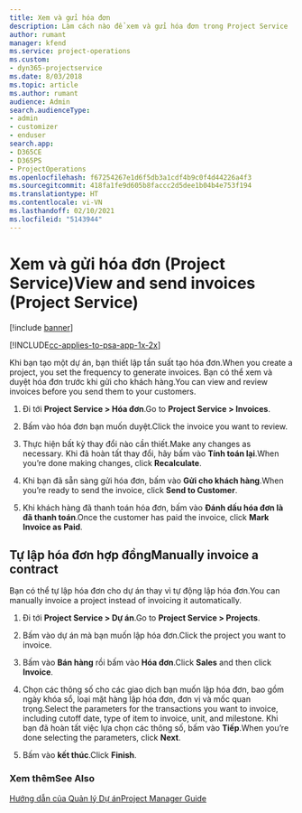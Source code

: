 ```yaml
---
title: Xem và gửi hóa đơn
description: Làm cách nào để xem và gửi hóa đơn trong Project Service
author: rumant
manager: kfend
ms.service: project-operations
ms.custom:
- dyn365-projectservice
ms.date: 8/03/2018
ms.topic: article
ms.author: rumant
audience: Admin
search.audienceType:
- admin
- customizer
- enduser
search.app:
- D365CE
- D365PS
- ProjectOperations
ms.openlocfilehash: f67254267e1d6f5db3a1cdf4b9c0f4d44226a4f3
ms.sourcegitcommit: 418fa1fe9d605b8faccc2d5dee1b04b4e753f194
ms.translationtype: HT
ms.contentlocale: vi-VN
ms.lasthandoff: 02/10/2021
ms.locfileid: "5143944"
---
```

# <a name="view-and-send-invoices-project-service"></a><span data-ttu-id="2b98a-103">Xem và gửi hóa đơn (Project Service)</span><span class="sxs-lookup"><span data-stu-id="2b98a-103">View and send invoices (Project Service)</span></span>

[!include [banner](../includes/psa-now-project-operations.md)]

[!INCLUDE[cc-applies-to-psa-app-1x-2x](../includes/cc-applies-to-psa-app-1x-2x.md)]

<span data-ttu-id="2b98a-104">Khi bạn tạo một dự án, bạn thiết lập tần suất tạo hóa đơn.</span><span class="sxs-lookup"><span data-stu-id="2b98a-104">When you create a project, you set the frequency to generate invoices.</span></span> <span data-ttu-id="2b98a-105">Bạn có thể xem và duyệt hóa đơn trước khi gửi cho khách hàng.</span><span class="sxs-lookup"><span data-stu-id="2b98a-105">You can view and review invoices before you send them to your customers.</span></span>  
  
1.  <span data-ttu-id="2b98a-106">Đi tới **Project Service > Hóa đơn**.</span><span class="sxs-lookup"><span data-stu-id="2b98a-106">Go to **Project Service > Invoices**.</span></span>  
  
2.  <span data-ttu-id="2b98a-107">Bấm vào hóa đơn bạn muốn duyệt.</span><span class="sxs-lookup"><span data-stu-id="2b98a-107">Click the invoice you want to review.</span></span>  
  
3.  <span data-ttu-id="2b98a-108">Thực hiện bất kỳ thay đổi nào cần thiết.</span><span class="sxs-lookup"><span data-stu-id="2b98a-108">Make any changes as necessary.</span></span> <span data-ttu-id="2b98a-109">Khi đã hoàn tất thay đổi, hãy bấm vào **Tính toán lại**.</span><span class="sxs-lookup"><span data-stu-id="2b98a-109">When you’re done making changes, click **Recalculate**.</span></span>  
  
4.  <span data-ttu-id="2b98a-110">Khi bạn đã sẵn sàng gửi hóa đơn, bấm vào **Gửi cho khách hàng**.</span><span class="sxs-lookup"><span data-stu-id="2b98a-110">When you’re ready to send the invoice, click **Send to Customer**.</span></span>  
  
5.  <span data-ttu-id="2b98a-111">Khi khách hàng đã thanh toán hóa đơn, bấm vào **Đánh dấu hóa đơn là đã thanh toán**.</span><span class="sxs-lookup"><span data-stu-id="2b98a-111">Once the customer has paid the invoice, click **Mark Invoice as Paid**.</span></span>  
  
## <a name="manually-invoice-a-contract"></a><span data-ttu-id="2b98a-112">Tự lập hóa đơn hợp đồng</span><span class="sxs-lookup"><span data-stu-id="2b98a-112">Manually invoice a contract</span></span>  
 <span data-ttu-id="2b98a-113">Bạn có thể tự lập hóa đơn cho dự án thay vì tự động lập hóa đơn.</span><span class="sxs-lookup"><span data-stu-id="2b98a-113">You can manually invoice a project instead of invoicing it automatically.</span></span>  
  
1.  <span data-ttu-id="2b98a-114">Đi tới **Project Service > Dự án**.</span><span class="sxs-lookup"><span data-stu-id="2b98a-114">Go to **Project Service > Projects**.</span></span>  
  
2.  <span data-ttu-id="2b98a-115">Bấm vào dự án mà bạn muốn lập hóa đơn.</span><span class="sxs-lookup"><span data-stu-id="2b98a-115">Click the project you want to invoice.</span></span>  
  
3.  <span data-ttu-id="2b98a-116">Bấm vào **Bán hàng** rồi bấm vào **Hóa đơn**.</span><span class="sxs-lookup"><span data-stu-id="2b98a-116">Click **Sales** and then click **Invoice**.</span></span>  
  
4.  <span data-ttu-id="2b98a-117">Chọn các thông số cho các giao dịch bạn muốn lập hóa đơn, bao gồm ngày khóa sổ, loại mặt hàng lập hóa đơn, đơn vị và mốc quan trọng.</span><span class="sxs-lookup"><span data-stu-id="2b98a-117">Select the parameters for the transactions you want to invoice, including cutoff date, type of item to invoice, unit, and milestone.</span></span> <span data-ttu-id="2b98a-118">Khi bạn đã hoàn tất việc lựa chọn các thông số, bấm vào **Tiếp**.</span><span class="sxs-lookup"><span data-stu-id="2b98a-118">When you’re done selecting the parameters, click **Next**.</span></span>  
  
5.  <span data-ttu-id="2b98a-119">Bấm vào **kết thúc**.</span><span class="sxs-lookup"><span data-stu-id="2b98a-119">Click **Finish**.</span></span>  
  
### <a name="see-also"></a><span data-ttu-id="2b98a-120">Xem thêm</span><span class="sxs-lookup"><span data-stu-id="2b98a-120">See Also</span></span>  
 [<span data-ttu-id="2b98a-121">Hướng dẫn của Quản lý Dự án</span><span class="sxs-lookup"><span data-stu-id="2b98a-121">Project Manager Guide</span></span>](../psa/project-manager-guide.md)
